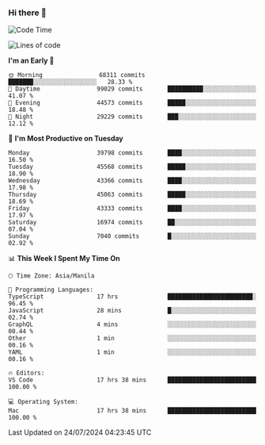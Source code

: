 ### Hi there 👋

<!--START_SECTION:waka-->
![Code Time](http://img.shields.io/badge/Code%20Time-5%2C387%20hrs%2056%20mins-blue)

![Lines of code](https://img.shields.io/badge/From%20Hello%20World%20I%27ve%20Written-113.2%20million%20lines%20of%20code-blue)

**I'm an Early 🐤** 

```text
🌞 Morning                68311 commits       ███████░░░░░░░░░░░░░░░░░░   28.33 % 
🌆 Daytime                99029 commits       ██████████░░░░░░░░░░░░░░░   41.07 % 
🌃 Evening                44573 commits       █████░░░░░░░░░░░░░░░░░░░░   18.48 % 
🌙 Night                  29229 commits       ███░░░░░░░░░░░░░░░░░░░░░░   12.12 % 
```
📅 **I'm Most Productive on Tuesday** 

```text
Monday                   39798 commits       ████░░░░░░░░░░░░░░░░░░░░░   16.50 % 
Tuesday                  45568 commits       █████░░░░░░░░░░░░░░░░░░░░   18.90 % 
Wednesday                43366 commits       ████░░░░░░░░░░░░░░░░░░░░░   17.98 % 
Thursday                 45063 commits       █████░░░░░░░░░░░░░░░░░░░░   18.69 % 
Friday                   43333 commits       ████░░░░░░░░░░░░░░░░░░░░░   17.97 % 
Saturday                 16974 commits       ██░░░░░░░░░░░░░░░░░░░░░░░   07.04 % 
Sunday                   7040 commits        █░░░░░░░░░░░░░░░░░░░░░░░░   02.92 % 
```


📊 **This Week I Spent My Time On** 

```text
🕑︎ Time Zone: Asia/Manila

💬 Programming Languages: 
TypeScript               17 hrs              ████████████████████████░   96.45 % 
JavaScript               28 mins             █░░░░░░░░░░░░░░░░░░░░░░░░   02.74 % 
GraphQL                  4 mins              ░░░░░░░░░░░░░░░░░░░░░░░░░   00.44 % 
Other                    1 min               ░░░░░░░░░░░░░░░░░░░░░░░░░   00.16 % 
YAML                     1 min               ░░░░░░░░░░░░░░░░░░░░░░░░░   00.16 % 

🔥 Editors: 
VS Code                  17 hrs 38 mins      █████████████████████████   100.00 % 

💻 Operating System: 
Mac                      17 hrs 38 mins      █████████████████████████   100.00 % 
```


 Last Updated on 24/07/2024 04:23:45 UTC
<!--END_SECTION:waka-->


<!--
**rad182/rad182** is a ✨ _special_ ✨ repository because its `README.md` (this file) appears on your GitHub profile.

Here are some ideas to get you started:

- 🔭 I’m currently working on ...
- 🌱 I’m currently learning ...
- 👯 I’m looking to collaborate on ...
- 🤔 I’m looking for help with ...
- 💬 Ask me about ...
- 📫 How to reach me: ...
- 😄 Pronouns: ...
- ⚡ Fun fact: ...
-->
